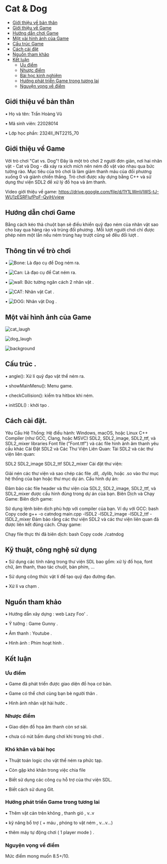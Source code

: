 # Cat & Dog

- [Giới thiệu về bản thân](#giới-thiệu-về-bản-thân)
- [Giới thiệu về Game](#Giới-thiệu-về-Game)
- [Hướng dẫn chơi Game](#Hướng-dẫn-chơi-Game)
- [Một vài hình ảnh của Game](#Một-vài-hình-ảnh-của-Game)
- [Cấu trúc Game](#Cấu-trúc-Game)
- [Cách cài đặt](#Cách-cài-đặt)
- [Nguồn tham khảo](#Nguồn-tham-khảo)
- [Kết luận](#Kết-luận)
  	- [Ưu điểm](#Ưu-điểm)
   	- [Nhược điểm](#Nhược-điểm)
   	- [Bài học kinh nghiệm](#Bài-học-kinh-nghiệm)
   	- [Hướng phát triển Game trong tương lai](#Hướng-phát-triển-Game-trong-tương-lai)
   	- [Nguyện vọng về điểm](#Nguyện-vong-về-điểm)





## Giới thiệu về bản thân
•	Họ và tên: Trần Hoàng Vũ

• Mã sinh viên: 22028014

•	Lớp học phần: 2324II_INT2215_70


## Giới thiệu về Game
Với trò chơi "Cat vs. Dog"! Đây là một trò chơi 2 người đơn giản, nơi hai nhân vật - Cat và Dog - đã xảy ra xích mích nên ném đồ vật vào nhau qua bức tường rào. Mục tiêu của trò chơi là làm giảm thanh máu của đối phương xuống 0 và giành chiến thắng. Trò chơi được xây dựng bằng C++ và sử dụng thư viện SDL2 để xử lý đồ họa và âm thanh.

Video giới thiệu về game: https://drive.google.com/file/d/1Y1LWmVIWS-tJ-WU1zESRFlufPoF-QyiH/view


## Hướng dẫn chơi Game
Bằng cách kéo thả chuột bạn sẽ điều khiển quỹ đạo ném của nhân vật sao cho bay qua hàng rào và trúng đối phương . Mỗi lượt người chơi chỉ được phép ném một lần nếu ném trúng hay trượt cũng sẽ đều đổi lượt .


## Thông tin về trò chơi
•	![Bone](https://github.com/TrVuK67/BTL_LTNC/blob/main/Bone.png?raw=true): Là đạo cụ để Dog ném ra.

•	![Can](https://github.com/TrVuK67/BTL_LTNC/blob/main/Can.png?raw=true): Là đạo cụ để Cat ném ra.

•	![wall](https://github.com/TrVuK67/BTL_LTNC/blob/main/wall.png?raw=true): Bức tường ngăn cách 2 nhân vật .
 
• 	![CAT](https://github.com/TrVuK67/BTL_LTNC/blob/main/CAT.png?raw=true): Nhân vật Cat .

• 	![DOG](https://github.com/TrVuK67/BTL_LTNC/blob/main/DOG.png?raw=true): Nhân vật Dog .



## Một vài hình ảnh của Game

![cat_laugh](https://github.com/TrVuK67/BTL_LTNC/blob/main/cat_laugh.png?raw=true)

![dog_laugh](https://github.com/TrVuK67/BTL_LTNC/blob/main/dog_laugh.png?raw=true)

![background](https://github.com/TrVuK67/BTL_LTNC/blob/main/background.png?raw=true)




## Cấu trúc .
•	angle(): Xử lí quỹ đạo vật thể ném ra.

•	showMainMenu(): Menu game.

•	checkCollision(): kiểm tra hitbox khi ném. 

•	initSDL() : khởi tạo . 


## Cách cài đặt.

Yêu Cầu Hệ Thống:
Hệ điều hành: Windows, macOS, hoặc Linux
C++ Compiler (như GCC, Clang, hoặc MSVC)
SDL2, SDL2_image, SDL2_ttf, và SDL2_mixer libraries
Font file ("Font.ttf") và các file hình ảnh âm thanh yêu cầu khác
Cài Đặt SDL2 và Các Thư Viện Liên Quan:
Tải SDL2 và các thư viện liên quan:

SDL2
SDL2_image
SDL2_ttf
SDL2_mixer
Cài đặt thư viện:

Giải nén các thư viện và sao chép các file .dll, .dylib, hoặc .so vào thư mục hệ thống của bạn hoặc thư mục dự án.
Cấu hình dự án:

Đảm bảo các file header và thư viện của SDL2, SDL2_image, SDL2_ttf, và SDL2_mixer được cấu hình đúng trong dự án của bạn.
Biên Dịch và Chạy Game:
Biên dịch game:

Sử dụng lệnh biên dịch phù hợp với compiler của bạn. Ví dụ với GCC:
bash
Copy code
g++ -o catndog main.cpp -lSDL2 -lSDL2_image -lSDL2_ttf -lSDL2_mixer
Đảm bảo rằng các thư viện SDL2 và các thư viện liên quan đã được liên kết đúng cách.
Chạy game:

Chạy file thực thi đã biên dịch:
bash
Copy code
./catndog


## Kỹ thuật, công nghệ sử dụng
•	Sử dụng các tính năng trong thư viện SDL bao gồm: xử lý đồ họa, font chữ, âm thanh, thao tác chuột, bàn phím, …

•	Sử dụng công thức vật lí để tạo quỹ đạo đường đạn.

•	Xử lí va chạm .


## Nguồn tham khảo
•	Hướng dẫn xây dựng : web Lazy Foo' .

•	Ý tưởng : Game Gunny . 

•	Âm thanh : Youtube . 

•	Hình ảnh : Phim hoạt hình . 
## Kết luận

### Ưu điểm
•	Game đã phát triển được giao diện đồ họa cơ bản.

•	Game có thể chơi cùng bạn bè người thân . 

•	Hình ảnh nhân vật hài hước . 


### Nhược điểm
•	Giao diện đồ họa âm thanh còn sơ sài.

•	chưa có nút bấm dung chơi khi trong trò chơi .

### Khó khăn và bài học
•	Thuật toán logic cho vật thể ném ra phức tạp.

•	Còn gặp khó khăn trong việc chia file

•	Biết sử dụng các công cụ hỗ trợ của thư viện SDL.

•	Biết cách sử dung Git.

### Hướng phát triển Game trong tương lai
•	Thêm vật cản trên không , thanh gió , v..v

•	kỹ năng bổ trợ ( + máu , phóng to vật ném , v...v...)

•	thêm máy tự động chơi ( 1 player mode ) .

### Nguyện vọng về điểm
Mức điểm mong muốn 8.5+/10.

